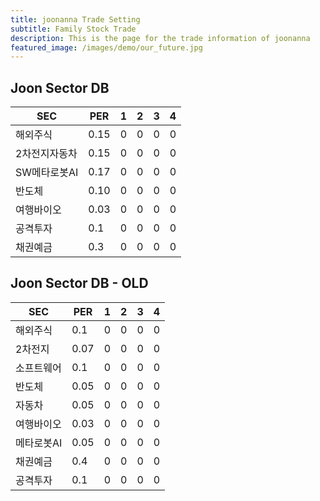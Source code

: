 ```yaml
---
title: joonanna Trade Setting
subtitle: Family Stock Trade
description: This is the page for the trade information of joonanna
featured_image: /images/demo/our_future.jpg
---
```

## Joon Sector DB

|SEC|PER|1|2|3|4|
|---|---|-|-|-|-|
|해외주식|0.15|0|0|0|0|
|2차전지자동차|0.15|0|0|0|0|
|SW메타로봇AI|0.17|0|0|0|0|
|반도체|0.10|0|0|0|0|
|여행바이오|0.03|0|0|0|0|
|공격투자|0.1|0|0|0|0|
|채권예금|0.3|0|0|0|0|


## Joon Sector DB - OLD
|SEC|PER|1|2|3|4|
|---|---|-|-|-|-|
|해외주식|0.1|0|0|0|0|
|2차전지|0.07|0|0|0|0|
|소프트웨어|0.1|0|0|0|0|
|반도체|0.05|0|0|0|0|
|자동차|0.05|0|0|0|0|
|여행바이오|0.03|0|0|0|0|
|메타로봇AI|0.05|0|0|0|0|
|채권예금|0.4|0|0|0|0|
|공격투자|0.1|0|0|0|0|
